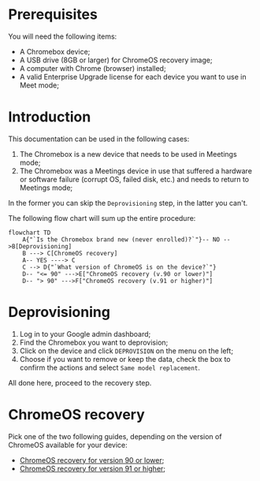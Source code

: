 # Prerequisites

You will need the following items:
- A Chromebox device;
- A USB drive (8GB or larger) for ChromeOS recovery image;
- A computer with Chrome (browser) installed;
- A valid Enterprise Upgrade license for each device you want to use in Meet mode;

# Introduction

This documentation can be used in the following cases:
1. The Chromebox is a new device that needs to be used in Meetings mode;
2. The Chromebox was a Meetings device in use that suffered a hardware or software failure (corrupt OS, failed disk, etc.) and needs to return to Meetings mode;

In the former you can skip the `Deprovisioning` step, in the latter you can't.

The following flow chart will sum up the entire procedure:

```mermaid
flowchart TD
	A{"`Is the Chromebox brand new (never enrolled)?`"}-- NO -->B[Deprovisioning]
	B ---> C[ChromeOS recovery]
	A-- YES ----> C
	C --> D{"`What version of ChromeOS is on the device?`"}
	D-- "<= 90" --->E["ChromeOS recovery (v.90 or lower)"]
	D-- "> 90" --->F["ChromeOS recovery (v.91 or higher)"]
```

# Deprovisioning

1. Log in to your Google admin dashboard;
2. Find the Chromebox you want to deprovision;
3. Click on the device and click `DEPROVISION` on the menu on the left;
4. Choose if you want to remove or keep the data, check the box to confirm the actions and select `Same model replacement`.

All done here, proceed to the recovery step.

# ChromeOS recovery

Pick one of the two following guides, depending on the version of ChromeOS available for your device:
- [ChromeOS recovery for version 90 or lower](./chromeosV90orLower.md);
- [ChromeOS recovery for version 91 or higher](./chromeosV91orHigher.md);